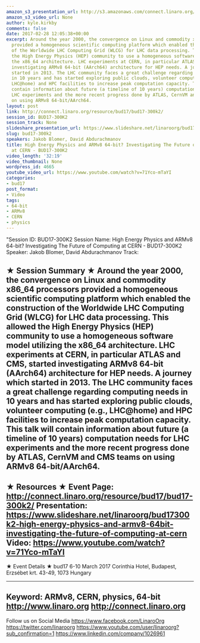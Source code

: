 ```yaml
---
amazon_s3_presentation_url: http://s3.amazonaws.com/connect.linaro.org/bud17/Presentations/BUD17-300K2%20-%20High%20Energy%20Physics%20and%20ARMv8%2064-bit%20keynote.pdf
amazon_s3_video_url: None
author: kyle.kirkby
comments: false
date: 2017-02-28 12:05:38+00:00
excerpt: Around the year 2000, the convergence on Linux and commodity x86_64 processors
  provided a homogeneous scientific computing platform which enabled the construction
  of the Worldwide LHC Computing Grid (WLCG) for LHC data processing. This allowed
  the High Energy Physics (HEP) community to use a homogeneous software model utilizing
  the x86_64 architecture. LHC experiments at CERN, in particular ATLAS and CMS, started
  investigating ARMv8 64-bit (AArch64) architecture for HEP needs. A journey which
  started in 2013. The LHC community faces a great challenge regarding computing needs
  in 10 years and has started exploring public clouds, volunteer computing (e.g.,
  LHC@home) and HPC facilities to increase peak computation capacity. This talk will
  contain information about future (a timeline of 10 years) computation needs for
  LHC experiments and the more recent progress done by ATLAS, CernVM and CMS teams
  on using ARMv8 64-bit/AArch64.
layout: post
link: http://connect.linaro.org/resource/bud17/bud17-300k2/
session_id: BUD17-300K2
session_track: None
slideshare_presentation_url: https://www.slideshare.net/linaroorg/bud17300k2-high-energy-physics-and-armv8-64bit-investigating-the-future-of-computing-at-cern
slug: bud17-300k2
speakers: Jakob Blomer, David Abdurachmanov
title: High Energy Physics and ARMv8 64-bit? Investigating The Future of Computing
  at CERN - BUD17-300K2
video_length: '32:19'
video_thumbnail: None
wordpress_id: 4665
youtube_video_url: https://www.youtube.com/watch?v=71Yco-mTaYI
categories:
- bud17
post_format:
- Video
tags:
- 64-bit
- ARMv8
- CERN
- physics
---
```


"Session ID: BUD17-300K2
Session Name: High Energy Physics and ARMv8 64-bit? Investigating The Future of Computing at CERN - BUD17-300K2
Speaker: Jakob Blomer, David Abdurachmanov
Track: 


★ Session Summary ★
Around the year 2000, the convergence on Linux and commodity x86_64 processors provided a homogeneous scientific computing platform which enabled the construction of the Worldwide LHC Computing Grid (WLCG) for LHC data processing. This allowed the High Energy Physics (HEP) community to use a homogeneous software model utilizing the x86_64 architecture. LHC experiments at CERN, in particular ATLAS and CMS, started investigating ARMv8 64-bit (AArch64) architecture for HEP needs. A journey which started in 2013. The LHC community faces a great challenge regarding computing needs in 10 years and has started exploring public clouds, volunteer computing (e.g., LHC@home) and HPC facilities to increase peak computation capacity. This talk will contain information about future (a timeline of 10 years) computation needs for LHC experiments and the more recent progress done by ATLAS, CernVM and CMS teams on using ARMv8 64-bit/AArch64.
---------------------------------------------------
★ Resources ★
Event Page: http://connect.linaro.org/resource/bud17/bud17-300k2/
Presentation: https://www.slideshare.net/linaroorg/bud17300k2-high-energy-physics-and-armv8-64bit-investigating-the-future-of-computing-at-cern
Video: https://www.youtube.com/watch?v=71Yco-mTaYI
 ---------------------------------------------------

★ Event Details ★
bud17
6-10 March 2017
Corinthia Hotel, Budapest,
Erzsébet krt. 43-49,
1073 Hungary

---------------------------------------------------
Keyword: ARMv8, CERN, physics, 64-bit
http://www.linaro.org
http://connect.linaro.org
---------------------------------------------------
Follow us on Social Media
https://www.facebook.com/LinaroOrg
https://twitter.com/linaroorg
https://www.youtube.com/user/linaroorg?sub_confirmation=1
https://www.linkedin.com/company/1026961
